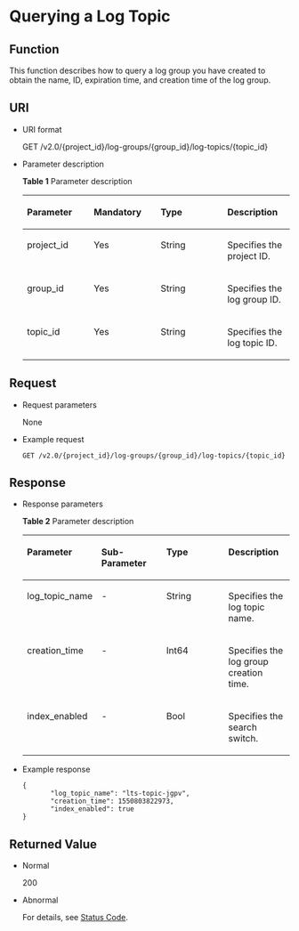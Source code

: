 # Querying a Log Topic<a name="lts_02_0008"></a>

## Function<a name="section13262100202410"></a>

This function describes how to query a log group you have created to obtain the name, ID, expiration time, and creation time of the log group.

## URI<a name="section31681806"></a>

-   URI format

    GET /v2.0/\{project\_id\}/log-groups/\{group\_id\}/log-topics/\{topic\_id\}


-   Parameter description

    **Table  1**  Parameter description

    <a name="table805068"></a>
    <table><thead align="left"><tr id="row57933110"><th class="cellrowborder" valign="top" width="25%" id="mcps1.2.5.1.1"><p id="p39489582428"><a name="p39489582428"></a><a name="p39489582428"></a><strong id="b12403115915814"><a name="b12403115915814"></a><a name="b12403115915814"></a>Parameter</strong></p>
    </th>
    <th class="cellrowborder" valign="top" width="25%" id="mcps1.2.5.1.2"><p id="p394816582427"><a name="p394816582427"></a><a name="p394816582427"></a><strong id="b204011214911"><a name="b204011214911"></a><a name="b204011214911"></a>Mandatory</strong></p>
    </th>
    <th class="cellrowborder" valign="top" width="25%" id="mcps1.2.5.1.3"><p id="p1494835804214"><a name="p1494835804214"></a><a name="p1494835804214"></a><strong id="b1037483398"><a name="b1037483398"></a><a name="b1037483398"></a>Type</strong></p>
    </th>
    <th class="cellrowborder" valign="top" width="25%" id="mcps1.2.5.1.4"><p id="p5948158184213"><a name="p5948158184213"></a><a name="p5948158184213"></a><strong id="b12371341915"><a name="b12371341915"></a><a name="b12371341915"></a>Description</strong></p>
    </th>
    </tr>
    </thead>
    <tbody><tr id="row19139995"><td class="cellrowborder" valign="top" width="25%" headers="mcps1.2.5.1.1 "><p id="p12949115814421"><a name="p12949115814421"></a><a name="p12949115814421"></a>project_id</p>
    </td>
    <td class="cellrowborder" valign="top" width="25%" headers="mcps1.2.5.1.2 "><p id="p2949195894219"><a name="p2949195894219"></a><a name="p2949195894219"></a>Yes</p>
    </td>
    <td class="cellrowborder" valign="top" width="25%" headers="mcps1.2.5.1.3 "><p id="p294911584424"><a name="p294911584424"></a><a name="p294911584424"></a>String</p>
    </td>
    <td class="cellrowborder" valign="top" width="25%" headers="mcps1.2.5.1.4 "><p id="p129498583422"><a name="p129498583422"></a><a name="p129498583422"></a>Specifies the project ID.</p>
    </td>
    </tr>
    <tr id="row8975271"><td class="cellrowborder" valign="top" width="25%" headers="mcps1.2.5.1.1 "><p id="p1294955816424"><a name="p1294955816424"></a><a name="p1294955816424"></a>group_id</p>
    </td>
    <td class="cellrowborder" valign="top" width="25%" headers="mcps1.2.5.1.2 "><p id="p1794916588423"><a name="p1794916588423"></a><a name="p1794916588423"></a>Yes</p>
    </td>
    <td class="cellrowborder" valign="top" width="25%" headers="mcps1.2.5.1.3 "><p id="p1394955813422"><a name="p1394955813422"></a><a name="p1394955813422"></a>String</p>
    </td>
    <td class="cellrowborder" valign="top" width="25%" headers="mcps1.2.5.1.4 "><p id="p4949155824210"><a name="p4949155824210"></a><a name="p4949155824210"></a>Specifies the log group ID.</p>
    </td>
    </tr>
    <tr id="row19973124944214"><td class="cellrowborder" valign="top" width="25%" headers="mcps1.2.5.1.1 "><p id="p1949458144212"><a name="p1949458144212"></a><a name="p1949458144212"></a>topic_id</p>
    </td>
    <td class="cellrowborder" valign="top" width="25%" headers="mcps1.2.5.1.2 "><p id="p20949125820420"><a name="p20949125820420"></a><a name="p20949125820420"></a>Yes</p>
    </td>
    <td class="cellrowborder" valign="top" width="25%" headers="mcps1.2.5.1.3 "><p id="p159491458124217"><a name="p159491458124217"></a><a name="p159491458124217"></a>String</p>
    </td>
    <td class="cellrowborder" valign="top" width="25%" headers="mcps1.2.5.1.4 "><p id="p1394955864216"><a name="p1394955864216"></a><a name="p1394955864216"></a>Specifies the log topic ID.</p>
    </td>
    </tr>
    </tbody>
    </table>


## Request<a name="section16700806"></a>

-   Request parameters

    None

-   Example request

    ```
    GET /v2.0/{project_id}/log-groups/{group_id}/log-topics/{topic_id}
    ```


## Response<a name="section16089528"></a>

-   Response parameters

    **Table  2**  Parameter description

    <a name="table894955330"></a>
    <table><thead align="left"><tr id="row396125513310"><th class="cellrowborder" valign="top" width="25%" id="mcps1.2.5.1.1"><p id="p10735906504"><a name="p10735906504"></a><a name="p10735906504"></a><strong id="b1689691817108"><a name="b1689691817108"></a><a name="b1689691817108"></a>Parameter</strong></p>
    </th>
    <th class="cellrowborder" valign="top" width="25%" id="mcps1.2.5.1.2"><p id="p107353013504"><a name="p107353013504"></a><a name="p107353013504"></a><strong id="b1724720217107"><a name="b1724720217107"></a><a name="b1724720217107"></a>Sub-Parameter</strong></p>
    </th>
    <th class="cellrowborder" valign="top" width="25%" id="mcps1.2.5.1.3"><p id="p273530165013"><a name="p273530165013"></a><a name="p273530165013"></a><strong id="b12145023131013"><a name="b12145023131013"></a><a name="b12145023131013"></a>Type</strong></p>
    </th>
    <th class="cellrowborder" valign="top" width="25%" id="mcps1.2.5.1.4"><p id="p137351504505"><a name="p137351504505"></a><a name="p137351504505"></a><strong id="b313592471017"><a name="b313592471017"></a><a name="b313592471017"></a>Description</strong></p>
    </th>
    </tr>
    </thead>
    <tbody><tr id="row4961055739"><td class="cellrowborder" valign="top" width="25%" headers="mcps1.2.5.1.1 "><p id="p165468114508"><a name="p165468114508"></a><a name="p165468114508"></a>log_topic_name</p>
    </td>
    <td class="cellrowborder" valign="top" width="25%" headers="mcps1.2.5.1.2 "><p id="p19546911175015"><a name="p19546911175015"></a><a name="p19546911175015"></a>-</p>
    </td>
    <td class="cellrowborder" valign="top" width="25%" headers="mcps1.2.5.1.3 "><p id="p55461211165011"><a name="p55461211165011"></a><a name="p55461211165011"></a>String</p>
    </td>
    <td class="cellrowborder" valign="top" width="25%" headers="mcps1.2.5.1.4 "><p id="p15546171114507"><a name="p15546171114507"></a><a name="p15546171114507"></a>Specifies the log topic name.</p>
    </td>
    </tr>
    <tr id="row1296185518312"><td class="cellrowborder" valign="top" width="25%" headers="mcps1.2.5.1.1 "><p id="p454691175011"><a name="p454691175011"></a><a name="p454691175011"></a>creation_time</p>
    </td>
    <td class="cellrowborder" valign="top" width="25%" headers="mcps1.2.5.1.2 "><p id="p454611125019"><a name="p454611125019"></a><a name="p454611125019"></a>-</p>
    </td>
    <td class="cellrowborder" valign="top" width="25%" headers="mcps1.2.5.1.3 "><p id="p0546171111508"><a name="p0546171111508"></a><a name="p0546171111508"></a>Int64</p>
    </td>
    <td class="cellrowborder" valign="top" width="25%" headers="mcps1.2.5.1.4 "><p id="p155465118505"><a name="p155465118505"></a><a name="p155465118505"></a>Specifies the log group creation time.</p>
    </td>
    </tr>
    <tr id="row669372916492"><td class="cellrowborder" valign="top" width="25%" headers="mcps1.2.5.1.1 "><p id="p054681125013"><a name="p054681125013"></a><a name="p054681125013"></a>index_enabled</p>
    </td>
    <td class="cellrowborder" valign="top" width="25%" headers="mcps1.2.5.1.2 "><p id="p125461811185017"><a name="p125461811185017"></a><a name="p125461811185017"></a>-</p>
    </td>
    <td class="cellrowborder" valign="top" width="25%" headers="mcps1.2.5.1.3 "><p id="p454611117504"><a name="p454611117504"></a><a name="p454611117504"></a>Bool</p>
    </td>
    <td class="cellrowborder" valign="top" width="25%" headers="mcps1.2.5.1.4 "><p id="p5546181175014"><a name="p5546181175014"></a><a name="p5546181175014"></a>Specifies the search switch.</p>
    </td>
    </tr>
    </tbody>
    </table>

-   Example response

    ```
    { 
           "log_topic_name": "lts-topic-jgpv", 
           "creation_time": 1550803822973, 
           "index_enabled": true
    }
    ```


## Returned Value<a name="section10588031"></a>

-   Normal

    200

-   Abnormal

    For details, see  [Status Code](status-code.md).


